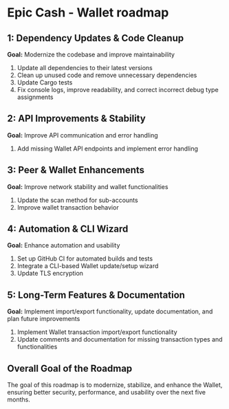 # Epic Cash - Wallet roadmap

## 1: Dependency Updates & Code Cleanup
**Goal:** Modernize the codebase and improve maintainability

1. Update all dependencies to their latest versions
2. Clean up unused code and remove unnecessary dependencies
3. Update Cargo tests
4. Fix console logs, improve readability, and correct incorrect debug type assignments

## 2: API Improvements & Stability
**Goal:** Improve API communication and error handling

1. Add missing Wallet API endpoints and implement error handling

## 3: Peer & Wallet Enhancements
**Goal:** Improve network stability and wallet functionalities

1. Update the scan method for sub-accounts
2. Improve wallet transaction behavior

## 4: Automation & CLI Wizard
**Goal:** Enhance automation and usability

1. Set up GitHub CI for automated builds and tests
2. Integrate a CLI-based Wallet update/setup wizard
3. Update TLS encryption

## 5: Long-Term Features & Documentation
**Goal:** Implement import/export functionality, update documentation, and plan future improvements

1. Implement Wallet transaction import/export functionality
2. Update comments and documentation for missing transaction types and functionalities

## Overall Goal of the Roadmap
The goal of this roadmap is to modernize, stabilize, and enhance the Wallet, ensuring better security, performance, and usability over the next five months.